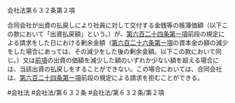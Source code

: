 会社法第６３２条第２項

合同会社が出資の払戻しにより社員に対して交付する金銭等の帳簿価額（以下この款において「出資払戻額」という。）が、[第六百二十四条第一項](会社法＿＿＿＿第６２４条第１項)前段の規定による請求をした日における剰余金額（[第六百二十六条第一項](会社法＿＿＿＿第６２６条第１項)の資本金の額の減少をした場合にあっては、その減少をした後の剰余金額。以下この款において同じ。）又は[前項](会社法＿＿＿＿第６３２条第１項)の出資の価額を減少した額のいずれか少ない額を超える場合には、当該出資の払戻しをすることができない。この場合においては、合同会社は、[第六百二十四条第一項](会社法＿＿＿＿第６２４条第１項)前段の規定による請求を拒むことができる。

#会社法
#会社法/第６３２条
#会社法/第６３２条/第２項
